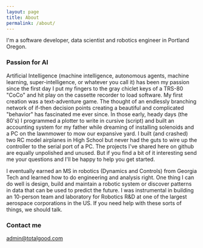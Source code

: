 ```yaml
---
layout: page
title: About
permalink: /about/
---
```


I'm a software developer, data scientist and robotics engineer in Portland Oregon.

### Passion for AI

Artificial Intelligence (machine intelligence, autonomous agents, machine learning, super-intelligence, or whatever you call it) has been my passion since the first day I put my fingers to the gray chiclet keys of a TRS-80 "CoCo" and hit play on the cassette recorder to load software. My first creation was a text-adventure game. The thought of an endlessly branching network of if-then decision points creating a beautiful and complicated "behavior" has fascinated me ever since. In those early, heady days (the 80's) I programmed a plotter to write in cursive (script) and built an accounting system for my father while dreaming of installing solenoids and a PC on the lawnmower to mow our expansive yard. I built (and crashed) two RC model airplanes in High School but never had the guts to wire up the controller to the serial port of a PC. The projects I've shared here on github are equally unpolished and unused. But if you find a bit of it interesting send me your questions and I'll be happy to help you get started.

I eventually earned an MS in robotics (Dynamics and Controls) from Georgia Tech and learned how to do engineering and analysis right. One thing I can do well is design, build and maintain a robotic system or discover patterns in data that can be used to predict the future. I was instrumental in building an 10-person team and laboratory for Robotics R&D at one of the largest aerospace corporations in the US. If you need help with these sorts of things, we should talk. 

### Contact me

[admin@totalgood.com](mailto:admin@totalgood.com)